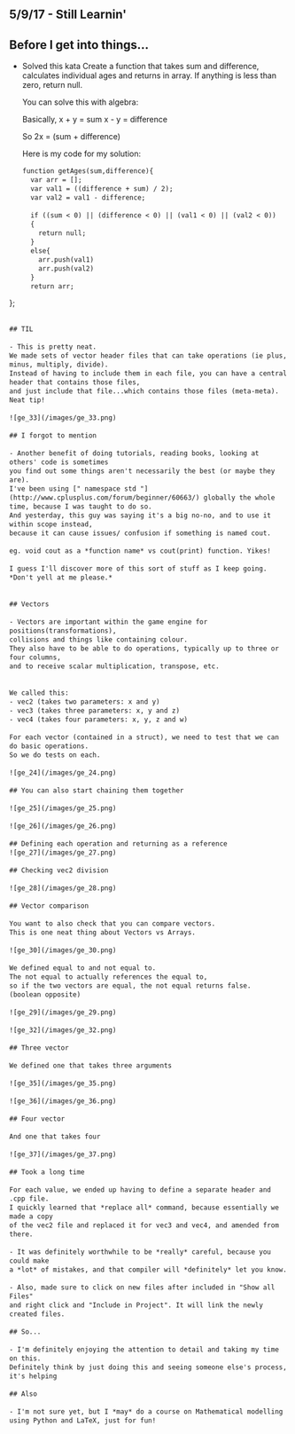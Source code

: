 ## 5/9/17 - Still Learnin'


## Before I get into things...

- Solved this kata 
  Create a function that takes sum and difference, 
  calculates individual ages and returns in array.
  If anything is less than zero, return null.
  
  You can solve this with algebra:
  
  Basically, 
  x + y = sum 
  x - y = difference
  
  So 2x = (sum + difference)
  
  Here is my code for my solution:
  
  ```
  function getAges(sum,difference){
    var arr = [];
    var val1 = ((difference + sum) / 2);
    var val2 = val1 - difference;
    
    if ((sum < 0) || (difference < 0) || (val1 < 0) || (val2 < 0))
    {
      return null;
    }
    else{
      arr.push(val1)
      arr.push(val2)
    }
    return arr;
};

  ```
  
## TIL

- This is pretty neat. 
  We made sets of vector header files that can take operations (ie plus, minus, multiply, divide).
  Instead of having to include them in each file, you can have a central header that contains those files,
  and just include that file...which contains those files (meta-meta). 
  Neat tip!
  
  ![ge_33](/images/ge_33.png)
  
## I forgot to mention

- Another benefit of doing tutorials, reading books, looking at others' code is sometimes
  you find out some things aren't necessarily the best (or maybe they are).
  I've been using [" namespace std "](http://www.cplusplus.com/forum/beginner/60663/) globally the whole time, because I was taught to do so.
  And yesterday, this guy was saying it's a big no-no, and to use it within scope instead,
  because it can cause issues/ confusion if something is named cout.
  
  eg. void cout as a *function name* vs cout(print) function. Yikes!
  
  I guess I'll discover more of this sort of stuff as I keep going. *Don't yell at me please.*
  
  
## Vectors

- Vectors are important within the game engine for positions(transformations),
  collisions and things like containing colour. 
  They also have to be able to do operations, typically up to three or four columns,
  and to receive scalar multiplication, transpose, etc.
  
  
We called this:
- vec2 (takes two parameters: x and y)
- vec3 (takes three parameters: x, y and z)
- vec4 (takes four parameters: x, y, z and w)

For each vector (contained in a struct), we need to test that we can do basic operations.
So we do tests on each.

![ge_24](/images/ge_24.png)

## You can also start chaining them together

![ge_25](/images/ge_25.png)
 
![ge_26](/images/ge_26.png)

## Defining each operation and returning as a reference
![ge_27](/images/ge_27.png)

## Checking vec2 division

![ge_28](/images/ge_28.png)
  
## Vector comparison

You want to also check that you can compare vectors. 
This is one neat thing about Vectors vs Arrays.

![ge_30](/images/ge_30.png)

We defined equal to and not equal to.
The not equal to actually references the equal to,
so if the two vectors are equal, the not equal returns false.
(boolean opposite)

![ge_29](/images/ge_29.png)

![ge_32](/images/ge_32.png)

## Three vector 

We defined one that takes three arguments

![ge_35](/images/ge_35.png)

![ge_36](/images/ge_36.png)  
  
## Four vector

And one that takes four

![ge_37](/images/ge_37.png)

## Took a long time

For each value, we ended up having to define a separate header and .cpp file.
I quickly learned that *replace all* command, because essentially we made a copy
of the vec2 file and replaced it for vec3 and vec4, and amended from there.

- It was definitely worthwhile to be *really* careful, because you could make  
  a *lot* of mistakes, and that compiler will *definitely* let you know. 
  
- Also, made sure to click on new files after included in "Show all Files"
  and right click and "Include in Project". It will link the newly created files.
  
## So...

- I'm definitely enjoying the attention to detail and taking my time on this. 
  Definitely think by just doing this and seeing someone else's process, it's helping
  
## Also

- I'm not sure yet, but I *may* do a course on Mathematical modelling using Python and LaTeX, just for fun!


  
